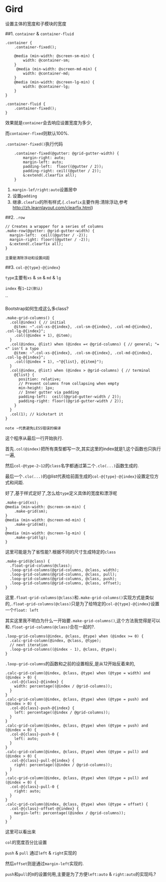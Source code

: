 # Gird

设置主体的宽度和子模块的宽度

##1. `container` & `container-fluid`

    .container {
        .container-fixed();

        @media (min-width: @screen-sm-min) {
            width: @container-sm;
        }
         @media (min-width: @screen-md-min) {
            width: @container-md;
        }
        @media (min-width: @screen-lg-min) {
            width: @container-lg;
        }
    }
    
    .container-fluid {
        .container-fixed();
    }
    
效果就是`container`会去响应设置宽度为多少,

而`container-flxed`则默认100%.

`.container-fixed()`执行代码

        .container-fixed(@gutter: @grid-gutter-width) {
            margin-right: auto;
            margin-left: auto;
            padding-left:  floor((@gutter / 2));
            padding-right: ceil((@gutter / 2));
            &:extend(.clearfix all);
        }
1. `margin-lef/right:auto`设置居中 
2. 设置`padding`
3. 继承`.cleafix`的所有样式.(`.cleafix`主要作用:清除浮动,参考<http://zh.learnlayout.com/clearfix.html>)

##2. `.row`

    // Creates a wrapper for a series of columns
    .make-row(@gutter: @grid-gutter-width) {
      margin-left:  ceil((@gutter / -2));
      margin-right: floor((@gutter / -2));
      &:extend(.clearfix all);
    }
    
    主要是清除浮动和设置间距
    
##3. `col-@{type}-@{index}`

`type`主要有`xs` & `sm` & `md` & `lg`

`index` 有`1~12(默认)`

``

Bootstrap如何生成这么多class?

    .make-grid-columns() {
      .col(@index) { // initial
        @item: ~".col-xs-@{index}, .col-sm-@{index}, .col-md-@{index}, .col-lg-@{index}";
        .col((@index + 1), @item);
      }
      .col(@index, @list) when (@index =< @grid-columns) { // general; "=<" isn't a typo
        @item: ~".col-xs-@{index}, .col-sm-@{index}, .col-md-@{index}, .col-lg-@{index}";
        .col((@index + 1), ~"@{list}, @{item}");
      }
      .col(@index, @list) when (@index > @grid-columns) { // terminal
        @{list} {
          position: relative;
          // Prevent columns from collapsing when empty
          min-height: 1px;
          // Inner gutter via padding
          padding-left:  ceil((@grid-gutter-width / 2));
          padding-right: floor((@grid-gutter-width / 2));
        }
      }
      .col(1); // kickstart it
    }

`note ~代表避免LESS错误的编译`

这个程序从最后一行开始执行.

首先`.col(@index)`把所有类型都写一次,其实这里的index就是1,这个函数也只执行一遍,

然后`col-@type-2~12`的`class`名字都通过第二个`.clo(...)`函数生成的.

最后一个`.clo(...)`的@list代表给前面生成的`col-@{type}-@{index}`设置定位方式和间距.

好了,基于样式定好了,怎么给`type`定义具体的宽度和漂浮呢

    .make-grid(xs);
    @media (min-width: @screen-sm-min) {
        .make-grid(sm);
    }
    @media (min-width: @screen-md-min) {
        .make-grid(md);
    }
    @media (min-width: @screen-lg-min) {
        .make-grid(lg);
    }
    
这里可能是为了省性能?.根据不同的尺寸生成特定的`class`

    .make-grid(@class) {
      .float-grid-columns(@class);
      .loop-grid-columns(@grid-columns, @class, width);
      .loop-grid-columns(@grid-columns, @class, pull);
      .loop-grid-columns(@grid-columns, @class, push);
      .loop-grid-columns(@grid-columns, @class, offset);
    }
    
这里`.float-grid-columns(@class)`和`.make-grid-columns()`实现方式是类似的,`.float-grid-columns(@class)`只是为了给特定的`col-@{type}-@{index}`设置一个`float: left`

其实这里我不明白为什么一开始要`.make-grid-columns()`,这个方法我觉得是可以和`.float-grid-columns(@class)`合在一起的?.

    .loop-grid-columns(@index, @class, @type) when (@index >= 0) {
      .calc-grid-column(@index, @class, @type);
      // next iteration
      .loop-grid-columns((@index - 1), @class, @type);
    }

`.loop-grid-columns`的函数和之前的设置相反,是从12开始反着来的,

    .calc-grid-column(@index, @class, @type) when (@type = width) and (@index > 0) {
      .col-@{class}-@{index} {
        width: percentage((@index / @grid-columns));
      }
    }
    .calc-grid-column(@index, @class, @type) when (@type = push) and (@index > 0) {
      .col-@{class}-push-@{index} {
        left: percentage((@index / @grid-columns));
      }
    }
    .calc-grid-column(@index, @class, @type) when (@type = push) and (@index = 0) {
      .col-@{class}-push-0 {
        left: auto;
      }
    }
    .calc-grid-column(@index, @class, @type) when (@type = pull) and (@index > 0) {
      .col-@{class}-pull-@{index} {
        right: percentage((@index / @grid-columns));
      }
    }
    .calc-grid-column(@index, @class, @type) when (@type = pull) and (@index = 0) {
      .col-@{class}-pull-0 {
        right: auto;
      }
    }
    .calc-grid-column(@index, @class, @type) when (@type = offset) {
      .col-@{class}-offset-@{index} {
        margin-left: percentage((@index / @grid-columns));
      }
    }
    
这里可以看出来

`col`的宽度百分比设置

`push` & `pull` 通过`left` & `right`实现的

然后`offset`则是通过`margin-left`实现的.

`push`和`pull`的`0`的设置何用,主要是为了方便`left:auto` & `right:auto`的实现吗.?








        
